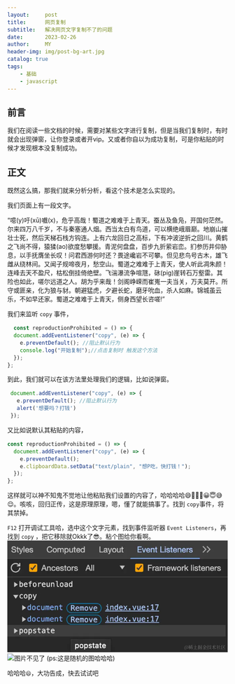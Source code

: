 ```yaml
---
layout:     post
title:      网页复制
subtitle:   解决网页文字复制不了的问题
date:       2023-02-26
author:     MY
header-img: img/post-bg-art.jpg
catalog: true
tags:
    - 基础 
    - javascript
---
```


## 前言
我们在阅读一些文档的时候，需要对某些文字进行复制，但是当我们复制时，有时就会出现弹窗，让你登录或者开vip。又或者你自以为成功复制，可是你粘贴的时候才发现根本没复制成功。

## 正文
既然这么搞，那我们就来分析分析，看这个技术是怎么实现的。

我们页面上有一段文字。

“噫(y)吁(xū)嚱(x)，危乎高哉！蜀道之难难于上青天。蚕丛及鱼凫，开国何茫然。尔来四万八千岁，不与秦塞通人烟。西当太白有鸟道，可以横绝峨眉巅。地崩山摧壮士死，然后天梯石栈方钩连。上有六龙回日之高标，下有冲波逆折之回川。黄鹤之飞尚不得，猿猱(ao)欲度愁攀援。青泥何盘盘，百步九折萦岩峦。扪参历井仰胁息，以手抚膺坐长叹！问君西游何时还？畏途巉岩不可攀。但见悲鸟号古木，雄飞雌从绕林间。又闻子规啼夜月，愁空山。蜀道之难难于上青天，使人听此凋朱颜！连峰去天不盈尺，枯松倒挂倚绝壁。飞湍瀑流争喧豗，砯(pig)崖转石万壑雷。其险也如此，嗟尔远道之人。胡为乎来哉！剑阁峥嵘而崔嵬一夫当关，万夫莫开。所守或匪亲，化为狼与豺。朝避猛虎，夕避长蛇，磨牙吮血，杀人如麻。锦城虽云乐，不如早还家。蜀道之难难于上青天，侧身西望长咨嗟!”

我们来监听 `copy` 事件，

```js
  const reproductionProhibited = () => {
  document.addEventListener("copy", (e) => {
    e.preventDefault(); //阻止默认行为
    console.log("开始复制");//点击复制时 触发这个方法
  });
};
```
到此，我们就可以在该方法里处理我们的逻辑，比如说弹窗。
 ```js
  document.addEventListener("copy", (e) => {
    e.preventDefault(); //阻止默认行为
    alert('想要吗？打钱')
  });

 ```
又比如说默认其粘贴的内容，
```js
const reproductionProhibited = () => {
  document.addEventListener("copy", (e) => {
    e.preventDefault();
    e.clipboardData.setData("text/plain", "想P吃，快打钱！");
  });
};

```
这样就可以神不知鬼不觉地让他粘贴我们设置的内容了，哈哈哈哈😄🤣🤣🤣😀😇😅😌。咳咳，回归正传，这是原理原理，嗯，懂了就能搞事了。找到 `copy`事件，将其禁掉。

`F12` 打开调试工具哈，选中这个文字元素，找到事件监听器 `Event Listeners`，再找到 `copy` ，把它移除就Okkk了😎。粘个图给你看啊。
![图片不见了](/img/copy.jpg)
![图片不见了](https://picsum.photos/1900/1000)
(ps:这是随机的图哈哈哈)

哈哈哈`😄`，大功告成，快去试试吧